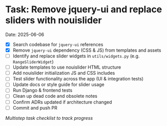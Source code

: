 # Task: Remove jquery-ui and replace sliders with nouislider
Date: 2025-06-06

- [x] Search codebase for `jquery-ui` references
- [x] Remove `jquery-ui` dependency (CSS & JS) from templates and assets
- [ ] Identify and replace slider widgets in `utils/widgets.py` (e.g. `RangeSliderWidget`)
- [ ] Update templates to use nouislider HTML structure
- [ ] Add nouislider initialization JS and CSS includes
- [ ] Test slider functionality across the app (UI & integration tests)
- [ ] Update docs or style guide for slider usage
- [ ] Run Django & frontend tests
- [ ] Clean up dead code and obsolete notes
- [ ] Confirm ADRs updated if architecture changed
- [ ] Commit and push PR

*Multistep task checklist to track progress*
